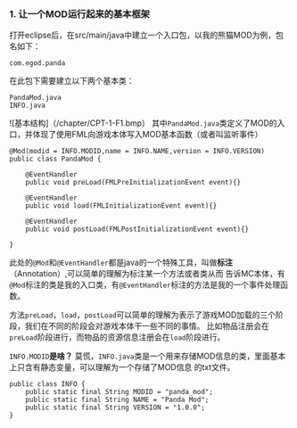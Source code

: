 ### 1. 让一个MOD运行起来的基本框架

打开eclipse后，在src/main/java中建立一个入口包，以我的熊猫MOD为例，包名如下：
```
com.egod.panda
```
在此包下需要建立以下两个基本类：
```
PandaMod.java
INFO.java
```
![基本结构]（/chapter/CPT-1-F1.bmp）
其中`PandaMod.java`类定义了MOD的入口，并体现了使用FML向游戏本体写入MOD基本函数（或者叫监听事件）
```
@Mod(modid = INFO.MODID,name = INFO.NAME,version = INFO.VERSION)
public class PandaMod {
	
	@EventHandler
	public void preLoad(FMLPreInitializationEvent event){}

	@EventHandler
	public void load(FMLInitializationEvent event){}

	@EventHandler
	public void postLoad(FMLPostInitializationEvent event){}

}
```
此处的`@Mod`和`@EventHandler`都是java的一个特殊工具，叫做**标注**（Annotation）,可以简单的理解为标注某一个方法或者类从而
告诉MC本体，有`@Mod`标注的类是我的入口类，有`@EventHandler`标注的方法是我的一个事件处理函数。

方法`preLoad`，`load`，`postLoad`可以简单的理解为表示了游戏MOD加载的三个阶段，我们在不同的阶段会对游戏本体干一些不同的事情。
比如物品注册会在`preLoad`阶段进行，而物品的资源信息注册会在`load`阶段进行。

`INFO.MODID`**是啥？** 莫慌，`INFO.java`类是一个用来存储MOD信息的类，里面基本上只含有静态变量，可以理解为一个存储了MOD信息
的txt文件。
```
public class INFO {
	public static final String MODID = "panda_mod";
	public static final String NAME = "Panda Mod";
	public static final String VERSION = "1.0.0";
}
```
